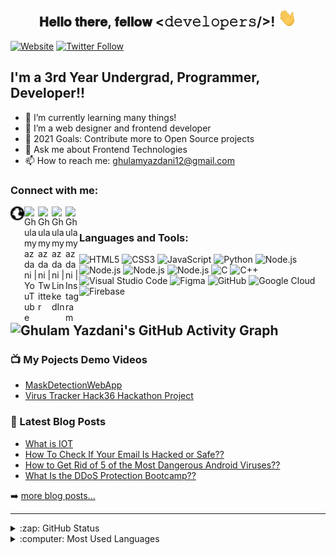 <div align="center">
<h2> 𝐇𝐞𝐥𝐥𝐨 𝐭𝐡𝐞𝐫𝐞, 𝐟𝐞𝐥𝐥𝐨𝐰 <𝚍𝚎𝚟𝚎𝚕𝚘𝚙𝚎𝚛𝚜/>! <img src="https://github.com/ghulamyazdani/ghulamyazdani/blob/main/gifs/Hi.gif" width="30px"></h2>
</div>

[![Website](https://img.shields.io/website?label=Proleaker.com&style=for-the-badge&url=https%3A%2F%2Fproleaker.com)](https://proleaker.com)
[![Twitter Follow](https://img.shields.io/twitter/follow/iamyazreza?color=1DA1F2&logo=twitter&style=for-the-badge)](https://twitter.com/iamyazreza)

## I'm a 3rd Year Undergrad, Programmer, Developer!!

- 🌱 I’m currently learning many things!
- 👯 I’m a web designer and frontend developer
- 🥅 2021 Goals: Contribute more to Open Source projects
- 💬 Ask me about Frontend Technologies
- 📫 How to reach me: [ghulamyazdani12@gmail.com](mailto:ghulamyazdani12@gmail.com)

### Connect with me:

[<img align="left" alt="Ghulamyazdani" width="22px" src="https://raw.githubusercontent.com/iconic/open-iconic/master/svg/globe.svg" />][website]
[<img align="left" alt="Ghulamyazdani | YouTube" width="22px" src="https://cdn.jsdelivr.net/npm/simple-icons@v3/icons/youtube.svg" />][youtube]
[<img align="left" alt="Ghulamyazdani | Twitter" width="22px" src="https://cdn.jsdelivr.net/npm/simple-icons@v3/icons/twitter.svg" />][twitter]
[<img align="left" alt="Ghulamyazdani | LinkedIn" width="22px" src="https://cdn.jsdelivr.net/npm/simple-icons@v3/icons/linkedin.svg" />][linkedin]
[<img align="left" alt="Ghulamyazdani | Instagram" width="22px" src="https://cdn.jsdelivr.net/npm/simple-icons@v3/icons/instagram.svg" />][instagram]

<br />

### Languages and Tools:

<img alt="HTML5" src="https://img.shields.io/badge/html5%20-%23E34F26.svg?&style=for-the-badge&logo=html5&logoColor=white"/> <img alt="CSS3" src="https://img.shields.io/badge/css3%20-%231572B6.svg?&style=for-the-badge&logo=css3&logoColor=white"/>
<img alt="JavaScript" src="https://img.shields.io/badge/javascript%20-%23323330.svg?&style=for-the-badge&logo=javascript&logoColor=%23F7DF1E"/>
<img alt="Python" src="https://img.shields.io/badge/python%20-%2314354C.svg?&style=for-the-badge&logo=python&logoColor=white"/>
<img alt="Node.js" src="https://img.shields.io/badge/Node.js-43853D?style=for-the-badge&logo=node.js&logoColor=white"/>
<img alt="Node.js" src="https://img.shields.io/badge/React-20232A?style=for-the-badge&logo=react&logoColor=61DAFB"/>
<img alt="Node.js" src="https://img.shields.io/badge/Bootstrap-563D7C?style=for-the-badge&logo=bootstrap&logoColor=white"/>
<img alt="Node.js" src="https://img.shields.io/badge/jQuery-0769AD?style=for-the-badge&logo=jquery&logoColor=white"/>
<img alt="C" src="https://img.shields.io/badge/c%20-%2300599C.svg?&style=for-the-badge&logo=c&logoColor=white"/>
<img alt="C++" src="https://img.shields.io/badge/c++%20-%2300599C.svg?&style=for-the-badge&logo=c%2B%2B&ogoColor=white"/>
<img alt="Visual Studio Code" src="https://img.shields.io/badge/Visual%20Studio%20Code-0078d7.svg?&style=for-the-badge&logo=visual-studio-code&logoColor=white"/>
<img alt="Figma" src="https://img.shields.io/badge/figma%20-%23F24E1E.svg?&style=for-the-badge&logo=figma&logoColor=white"/>
<img alt="GitHub" src="https://img.shields.io/badge/github%20-%23121011.svg?&style=for-the-badge&logo=github&logoColor=white"/>
<img alt="Google Cloud" src="https://img.shields.io/badge/Google%20Cloud%20-%234285F4.svg?&style=for-the-badge&logo=google-cloud&logoColor=white"/>
<img alt="Firebase" src="https://img.shields.io/badge/firebase-ffca28?style=for-the-badge&logo=firebase&logoColor=white"/>

![Ghulam Yazdani's GitHub Activity Graph](https://activity-graph.herokuapp.com/graph?username=ghulamyazdani&theme=xcode)
---

### 📺 My Pojects Demo Videos

<!-- YOUTUBE:START -->
- [MaskDetectionWebApp](https://www.youtube.com/watch?v=m5sHA1sG9zA)
- [Virus Tracker Hack36 Hackathon Project](https://www.youtube.com/watch?v=r3Wtf8QN1vg)
<!-- YOUTUBE:END -->


### 📕 Latest Blog Posts

<!-- BLOG-POST-LIST:START -->
- [What is IOT](https://proleaker.com/what-is-iot/)
- [How To Check If Your Email Is Hacked or Safe??](https://proleaker.com/how-to-check-if-your-email-is-hacked-or-safe/)
- [How to Get Rid of 5 of the Most Dangerous Android Viruses??](https://proleaker.com/how-to-get-rid-of-5-of-the-most-dangerous-android-viruses/)
- [What Is the DDoS Protection Bootcamp??](https://proleaker.com/what-is-the-ddos-protection-bootcamp/)
<!-- BLOG-POST-LIST:END -->

➡️ [more blog posts...](https://proleaker.com)

---


<details>
  <summary>:zap: GitHub Status</summary>

  ![Ghulamyazdani's GitHub stats](https://github-readme-stats.vercel.app/api?username=ghulamyazdani)
  
</details>
<details>
  <summary>:computer: Most Used Languages </summary>

  ![Top Langs](https://github-readme-stats.vercel.app/api/top-langs/?username=ghulamyazdani&langs_count=8)
  
</details>






[website]: https://proleaker.com
[twitter]: https://twitter.com/iamyazreza
[youtube]: https://www.youtube.com/channel/UCCU-ze7rm0xmNHezJmSd6bw
[instagram]: https://www.instagram.com/iamyazreza/
[linkedin]: https://linkedin.com/in/ghulamyazdani
[webdevplaylist]: https://www.youtube.com/playlist?list=PLkwxH9e_vrAJ0WbEsFA9W3I1W-g_BTsbt
[jsplaylist]: https://www.youtube.com/playlist?list=PLkwxH9e_vrALRJKu7wfXby3MKeflhTu6B
[cssplaylist]: https://www.youtube.com/playlist?list=PLkwxH9e_vrALSdvZuEh6gqQdmDoDIoqz4
[reactplaylist]: https://www.youtube.com/playlist?list=PLkwxH9e_vrAK4TdffpxKY3QGyHCpxFcQ0
